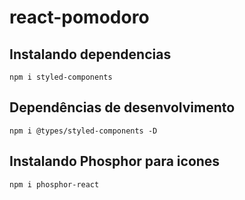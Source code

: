 # react-pomodoro

## Instalando dependencias

```
npm i styled-components
```

## Dependências de desenvolvimento

```
npm i @types/styled-components -D
```
## Instalando Phosphor para icones
 
```
npm i phosphor-react
```
